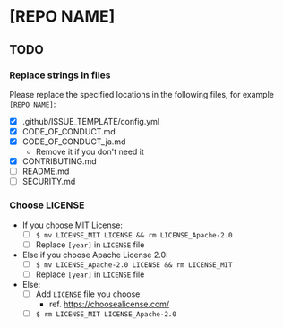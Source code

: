 <!-- Replace [REPO NAME] -->

# [REPO NAME]

## TODO

### Replace strings in files

Please replace the specified locations in the following files, for example `[REPO NAME]`:

* [x] .github/ISSUE_TEMPLATE/config.yml
* [x] CODE_OF_CONDUCT.md
* [x] CODE_OF_CONDUCT_ja.md
    * Remove it if you don't need it
* [x] CONTRIBUTING.md
* [ ] README.md
* [ ] SECURITY.md

### Choose LICENSE

* If you choose MIT License:
    * [ ] `$ mv LICENSE_MIT LICENSE && rm LICENSE_Apache-2.0`
    * [ ]  Replace `[year]` in `LICENSE` file
* Else if you choose Apache License 2.0:
    * [ ] `$ mv LICENSE_Apache-2.0 LICENSE && rm LICENSE_MIT`
    * [ ]  Replace `[year]` in `LICENSE` file
* Else:
    * [ ] Add `LICENSE` file you choose
        * ref. https://choosealicense.com/
    * [ ] `$ rm LICENSE_MIT LICENSE_Apache-2.0`
